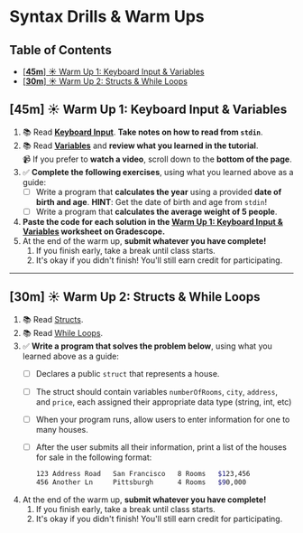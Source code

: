 # Syntax Drills & Warm Ups

<!-- omit in toc -->
## Table of Contents

- [[**45m**] ☀️ Warm Up 1: Keyboard Input & Variables](#45m-️-warm-up-1-keyboard-input--variables)
- [[**30m**] ☀️ Warm Up 2: Structs & While Loops](#30m-️-warm-up-2-structs--while-loops)

## [**45m**] ☀️ Warm Up 1: Keyboard Input & Variables

1. 📚 Read **[Keyboard Input](https://golangr.com/keyboard-input/#Keyboard-input-in-golang)**. **Take notes on how to read from `stdin`**.
1. 📚 Read **[Variables](https://golangr.com/variables/)** and **review what you learned in the tutorial**.&nbsp;&nbsp;&nbsp;<br>📹 If you prefer to **watch a video**, scroll down to the **bottom of the page**.
1. ✅ **Complete the following exercises**, using what you learned above as a guide:
   - [ ] Write a program that **calculates the year** using a provided **date of birth and age**. **HINT**: Get the date of birth and age from `stdin`!
   - [ ] Write a program that **calculates the average weight of 5 people**.
1. **Paste the code for each solution in the [Warm Up 1: Keyboard Input & Variables](https://www.gradescope.com/courses/133578/assignments/533966) worksheet on Gradescope.**
1. At the end of the warm up, **submit whatever you have complete!**
   1. If you finish early, take a break until class starts.
   1. It's okay if you didn't finish! You'll still earn credit for participating.

---

## [**30m**] ☀️ Warm Up 2: Structs & While Loops

1. 📚 Read [Structs](https://golangr.com/struct/).
1. 📚 Read [While Loops](https://golangr.com/while/).
1. ✅ **Write a program that solves the problem below**, using what you learned above as a guide:
   - [ ] Declares a public `struct` that represents a house.
   - [ ] The struct should contain variables `numberOfRooms`, `city`,  `address`, and `price`, each assigned their appropriate data type (string, int, etc)
   - [ ] When your program runs, allow users to enter information for one to many houses.
   - [ ] After the user submits all their information, print a list of the houses for sale in the following format:

      ```bash
      123 Address Road   San Francisco   8 Rooms   $123,456
      456 Another Ln     Pittsburgh      4 Rooms   $90,000
      ```

1. At the end of the warm up, **submit whatever you have complete!**
   1. If you finish early, take a break until class starts.
   1. It's okay if you didn't finish! You'll still earn credit for participating.

